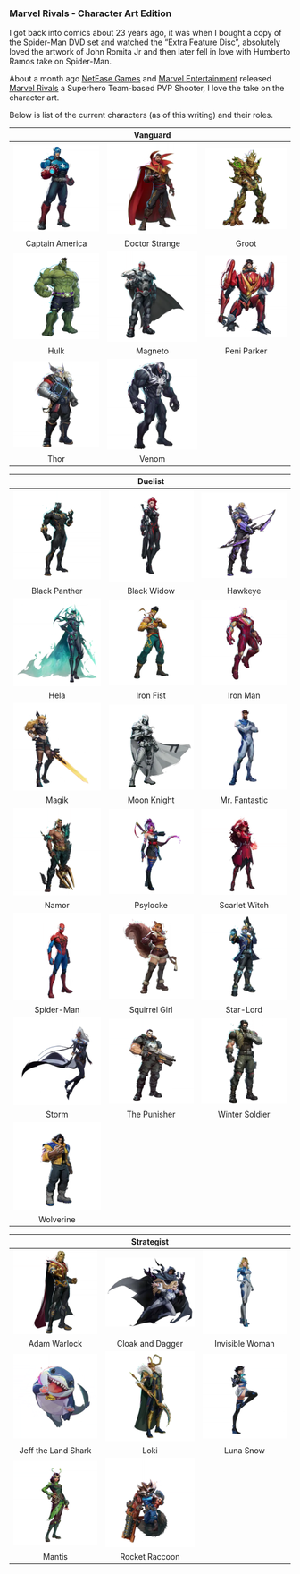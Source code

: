 ### Marvel Rivals - Character Art Edition

I got back into comics about 23 years ago, it was when I bought a copy of the Spider-Man DVD set and watched the “Extra Feature Disc”, absolutely loved the artwork of John Romita Jr and then later fell in love with Humberto Ramos take on 
Spider-Man.

About a month ago [NetEase Games](https://www.neteasegames.com) and [Marvel Entertainment](https://www.marvel.com) released [Marvel Rivals](https://www.marvelrivals.com) a Superhero Team-based PVP Shooter, I love the take on the character art.

Below is list of the current characters (as of this writing) and their roles.




|                                                                                                 |                                          **Vanguard**                                         |                                                                                         |
|:-----------------------------------------------------------------------------------------------:|:---------------------------------------------------------------------------------------------:|:---------------------------------------------------------------------------------------:|
| ![Captain America](/assets/images/prj_marvelrivals/vanguard/Captain_America_Hero_Portrait.webp) | ![Doctor Strange](/assets/images/prj_marvelrivals/vanguard/Doctor_Strange_Hero_Portrait.webp) |       ![Groot](/assets/images/prj_marvelrivals/vanguard/Groot_Hero_Portrait.webp)       |
|                                         Captain America                                         |                                         Doctor Strange                                        |                                          Groot                                          |
|            ![Hulk](/assets/images/prj_marvelrivals/vanguard/Hulk_Hero_Portrait.webp)            |        ![Magneto](/assets/images/prj_marvelrivals/vanguard/Magneto_Hero_Portrait.webp)        | ![Peni Parker](/assets/images/prj_marvelrivals/vanguard/Peni_Parker_Hero_Portrait.webp) |
|                                               Hulk                                              |                                            Magneto                                            |                                       Peni Parker                                       |
|            ![Thor](/assets/images/prj_marvelrivals/vanguard/Thor_Hero_Portrait.webp)            |          ![Venom](/assets/images/prj_marvelrivals/vanguard/Venom_Hero_Portrait.webp)          |                                                                                         |
|                                               Thor                                              |                                             Venom                                             |                                                                                         |



|                                                                                             |                                         **Duelist**                                         |                                                                                               |
|:-------------------------------------------------------------------------------------------:|:-------------------------------------------------------------------------------------------:|:---------------------------------------------------------------------------------------------:|
| ![Black Panther](/assets/images/prj_marvelrivals/duellist/Black_Panther_Hero_Portrait.webp) |   ![Black Widow](/assets/images/prj_marvelrivals/duellist/Black_Widow_Hero_Portrait.webp)   |        ![Hawkeye](/assets/images/prj_marvelrivals/duellist/Hawkeye_Hero_Portrait.webp)        |
|                                        Black Panther                                        |                                         Black Widow                                         |                                            Hawkeye                                            |
|          ![Hela](/assets/images/prj_marvelrivals/duellist/Hela_Hero_Portrait.webp)          |     ![Iron Fist](/assets/images/prj_marvelrivals/duellist/Iron_Fist_Hero_Portrait.webp)     |       ![Iron Man](/assets/images/prj_marvelrivals/duellist/Iron_Man_Hero_Portrait.webp)       |
|                                             Hela                                            |                                          Iron Fist                                          |                                            Iron Man                                           |
|         ![Magik](/assets/images/prj_marvelrivals/duellist/Magik_Hero_Portrait.webp)         |   ![Moon Knight](/assets/images/prj_marvelrivals/duellist/Moon_Knight_Hero_Portrait.webp)   |   ![Mr.Fantastic](/assets/images/prj_marvelrivals/duellist/Mr.Fantastic_Hero_Portrait.webp)   |
|                                            Magik                                            |                                         Moon Knight                                         |                                         Mr. Fantastic                                         |
|         ![Namor](/assets/images/prj_marvelrivals/duellist/Namor_Hero_Portrait.webp)         |      ![Psylocke](/assets/images/prj_marvelrivals/duellist/Psylocke_Hero_Portrait.webp)      |  ![Scarlet Witch](/assets/images/prj_marvelrivals/duellist/Scarlet_Witch_Hero_Portrait.webp)  |
|                                            Namor                                            |                                           Psylocke                                          |                                         Scarlet Witch                                         |
|    ![Spider-Man](/assets/images/prj_marvelrivals/duellist/Spider-Man_Hero_Portrait.webp)    | ![Squirrel Girl](/assets/images/prj_marvelrivals/duellist/Squirrel_Girl_Hero_Portrait.webp) |      ![Star-Lord](/assets/images/prj_marvelrivals/duellist/Star-Lord_Hero_Portrait.webp)      |
|                                          Spider-Man                                         |                                        Squirrel Girl                                        |                                           Star-Lord                                           |
|         ![Storm](/assets/images/prj_marvelrivals/duellist/Storm_Hero_Portrait.webp)         |  ![The Punisher](/assets/images/prj_marvelrivals/duellist/The_Punisher_Hero_Portrait.webp)  | ![Winter Soldier](/assets/images/prj_marvelrivals/duellist/Winter_Soldier_Hero_Portrait.webp) |
|                                            Storm                                            |                                         The Punisher                                        |                                         Winter Soldier                                        |
|     ![Wolverine](/assets/images/prj_marvelrivals/duellist/Wolverine_hero_portrait.webp)     |                                                                                             |                                                                                               |
|                                          Wolverine                                          |                                                                                             |                                                                                               |



|                                                                                                           |                                          **Strategist**                                         |                                                                                                 |
|:---------------------------------------------------------------------------------------------------------:|:-----------------------------------------------------------------------------------------------:|:-----------------------------------------------------------------------------------------------:|
|        ![Adam Warlock](/assets/images/prj_marvelrivals/strategist/Adam_Warlock_Hero_Portrait.webp)        |   ![Cloak Dagger](/assets/images/prj_marvelrivals/strategist/Cloak_Dagger_Hero_Portrait.webp)   | ![InvisibleWoman](/assets/images/prj_marvelrivals/strategist/InvisibleWoman_Hero_Portrait.webp) |
|                                                Adam Warlock                                               |                                         Cloak and Dagger                                        |                                         Invisible Woman                                         |
| ![Jeff the Land Shark](/assets/images/prj_marvelrivals/strategist/Jeff_the_Land_Shark_Hero_Portrait.webp) |           ![Loki](/assets/images/prj_marvelrivals/strategist/Loki_Hero_Portrait.webp)           |      ![Luna Snow](/assets/images/prj_marvelrivals/strategist/Luna_Snow_Hero_Portrait.webp)      |
|                                            Jeff the Land Shark                                            |                                               Loki                                              |                                            Luna Snow                                            |
|              ![Mantis](/assets/images/prj_marvelrivals/strategist/Mantis_Hero_Portrait.webp)              | ![Rocket Raccoon](/assets/images/prj_marvelrivals/strategist/Rocket_Raccoon_Hero_Portrait.webp) |                                                                                                 |
|                                                   Mantis                                                  |                                          Rocket Raccoon                                         |                                                                                                 |
